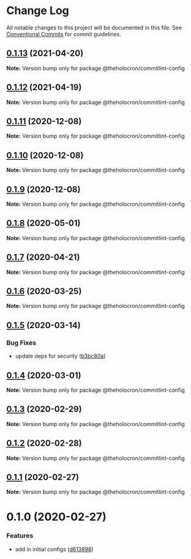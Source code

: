 # Change Log

All notable changes to this project will be documented in this file.
See [Conventional Commits](https://conventionalcommits.org) for commit guidelines.

## [0.1.13](https://github.com/the-holocron/threepio/compare/@theholocron/commitlint-config@0.1.12...@theholocron/commitlint-config@0.1.13) (2021-04-20)

**Note:** Version bump only for package @theholocron/commitlint-config





## [0.1.12](https://github.com/the-holocron/threepio/compare/@theholocron/commitlint-config@0.1.11...@theholocron/commitlint-config@0.1.12) (2021-04-19)

**Note:** Version bump only for package @theholocron/commitlint-config





## [0.1.11](https://github.com/the-holocron/threepio/compare/@theholocron/commitlint-config@0.1.10...@theholocron/commitlint-config@0.1.11) (2020-12-08)

**Note:** Version bump only for package @theholocron/commitlint-config





## [0.1.10](https://github.com/the-holocron/threepio/compare/@theholocron/commitlint-config@0.1.9...@theholocron/commitlint-config@0.1.10) (2020-12-08)

**Note:** Version bump only for package @theholocron/commitlint-config





## [0.1.9](https://github.com/the-holocron/threepio/compare/@theholocron/commitlint-config@0.1.8...@theholocron/commitlint-config@0.1.9) (2020-12-08)

**Note:** Version bump only for package @theholocron/commitlint-config





## [0.1.8](https://github.com/the-holocron/threepio/compare/@theholocron/commitlint-config@0.1.7...@theholocron/commitlint-config@0.1.8) (2020-05-01)

**Note:** Version bump only for package @theholocron/commitlint-config





## [0.1.7](https://github.com/the-holocron/threepio/compare/@theholocron/commitlint-config@0.1.6...@theholocron/commitlint-config@0.1.7) (2020-04-21)

**Note:** Version bump only for package @theholocron/commitlint-config





## [0.1.6](https://github.com/the-holocron/threepio/compare/@theholocron/commitlint-config@0.1.5...@theholocron/commitlint-config@0.1.6) (2020-03-25)

**Note:** Version bump only for package @theholocron/commitlint-config





## [0.1.5](https://github.com/the-holocron/threepio/compare/@theholocron/commitlint-config@0.1.4...@theholocron/commitlint-config@0.1.5) (2020-03-14)


### Bug Fixes

* update deps for security ([b3bc80a](https://github.com/the-holocron/threepio/commit/b3bc80a8a6baea3fd3dc0b6fb4aa28a9b47ea9a5))





## [0.1.4](https://github.com/the-holocron/threepio/compare/@theholocron/commitlint-config@0.1.3...@theholocron/commitlint-config@0.1.4) (2020-03-01)

**Note:** Version bump only for package @theholocron/commitlint-config





## [0.1.3](https://github.com/the-holocron/threepio/compare/@theholocron/commitlint-config@0.1.2...@theholocron/commitlint-config@0.1.3) (2020-02-29)

**Note:** Version bump only for package @theholocron/commitlint-config





## [0.1.2](https://github.com/the-holocron/threepio/compare/@theholocron/commitlint-config@0.1.1...@theholocron/commitlint-config@0.1.2) (2020-02-28)

**Note:** Version bump only for package @theholocron/commitlint-config





## [0.1.1](https://github.com/the-holocron/threepio/compare/@theholocron/commitlint-config@0.1.0...@theholocron/commitlint-config@0.1.1) (2020-02-27)

**Note:** Version bump only for package @theholocron/commitlint-config





# 0.1.0 (2020-02-27)


### Features

* add in initial configs ([d613898](https://github.com/the-holocron/threepio/commit/d613898f18bb20b7fc879d80c15f025555de2765))
